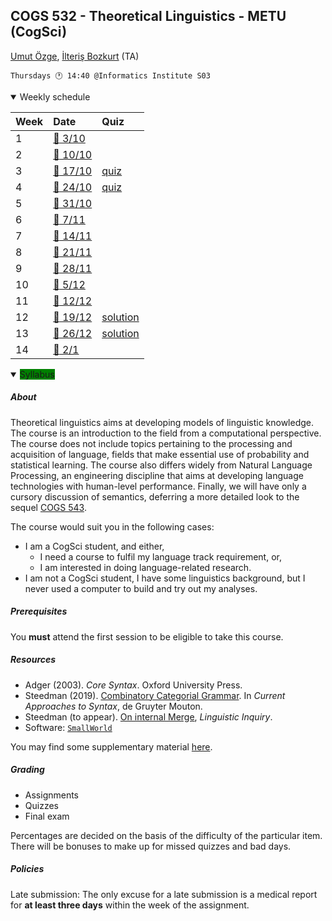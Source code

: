 COGS 532 - Theoretical Linguistics - METU (CogSci)
--------------------------------------------------

[Umut Özge](mailto:umozge@metu.edu.tr), [İlteriş Bozkurt](mailto:ilte9605@gmail.com) (TA)

```
Thursdays 🕐 14:40 @Informatics Institute S03
```

<details open>
<summary>
  Weekly schedule
</summary>

|Week| Date  | Quiz |
:--- |:------|:------|
|1   |[:calendar: 3/10](material/R.532.20241003.md)| |
|2   |[:calendar: 10/10](material/R.532.20241010.md)||
|3   |[:calendar: 17/10](material/R.532.20241017.md)|[quiz](material/S.532.20241017.md)|
|4   |[:calendar: 24/10](material/R.532.20241024.md)|[quiz](material/S.532.20241024.md)|
|5   |[:calendar: 31/10](material/R.532.20241031.md)||
|6   |[:calendar: 7/11](material/R.532.20241107.md)||
|7   |[:calendar: 14/11](material/R.532.20241114.md)||
|8   |[:calendar: 21/11](material/R.532.20241121.md)||
|9   |[:calendar: 28/11](material/R.532.20241128.md)||
|10  |[:calendar: 5/12](material/R.532.20241128.md)||
|11  |[:calendar: 12/12](material/R.532.20241212.md)||
|12  |[:calendar: 19/12](material/R.532.20241219.md)|[solution](material/S.532.20241219.md)|
|13  |[:calendar: 26/12](material/R.532.20241226.md)|[solution](material/S.532.20241226.md)|
|14  |[:calendar: 2/1](material/R.532.20250102.md)||
</details>

<details open>
<summary>
  <span style="background-color:green">Syllabus</span>
</summary>

##### About

Theoretical linguistics aims at developing models of linguistic knowledge. The
course is an introduction to the field from a computational perspective. The
course does not include topics pertaining to the processing and
acquisition of language, fields that make essential use of probability and
statistical learning. The course also differs widely from Natural
Language Processing, an engineering discipline that aims at developing
language technologies with human-level performance. Finally, we will
have only a cursory discussion of semantics, deferring a more detailed look to
the sequel [COGS 543](https://github.com/umutozge/computational-semantics).

The course would suit you in the following cases:

* I am a CogSci student, and either,
    - I need a course to fulfil my language track requirement, or,
    - I am interested in doing language-related research.
* I am not a CogSci student, I have some linguistics background, but I never used a computer to build
    and try out my analyses.

##### Prerequisites

You **must** attend the first session to be eligible to take this course.

##### Resources

<!---
Morpho(phono)logy:

* Beesley and Karttunen (2003). [Finite State Morphology](resources/pdfs/fsm.djvu), CSLI.
* Göksel and Kerslake (2004). Turkish: A Comprehensive Grammar, Routledge.([excerpts](resources/pdfs/gk-morphophon.pdf))
* [Basics of formal languages + regular languages](resources/pdfs/01_cogs501-regular-languages.pdf)
* [Finite automata](resources/pdfs/02_cogs501-finite-automata.pdf)
* Software: [`foma`](https://fomafst.github.io/) for modelling morphophonology.

Syntax:
--->
* Adger (2003). _Core Syntax_. Oxford University Press.
* Steedman (2019). [Combinatory Categorial Grammar](http://homepages.inf.ed.ac.uk/steedman/papers/ccg/moravcsik2.pdf). In _Current Approaches to Syntax_, de Gruyter Mouton.
* Steedman (to appear). [On internal Merge](http://homepages.inf.ed.ac.uk/steedman/papers/ccg/minimalism9.pdf), _Linguistic Inquiry_.
* Software: [`SmallWorld`](https://github.com/umutozge/smallworld)

You may find some supplementary material [here](var/supplements.md).

##### Grading

* Assignments
* Quizzes
* Final exam

Percentages are decided on the basis of the difficulty of the particular item. There will be bonuses to make up for missed quizzes and bad days.

##### Policies

Late submission: The only excuse for a late submission is a medical report for **at least three days** within the week of the assignment.

</details>
